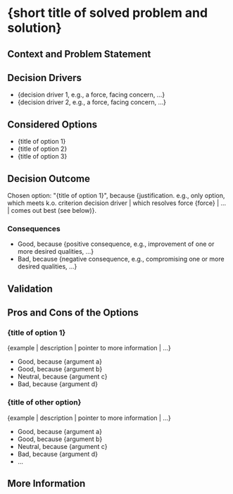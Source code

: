 # {short title of solved problem and solution}

## Context and Problem Statement

<!--  describe the context and the problem you want to solve in technical terms. -->

## Decision Drivers

* {decision driver 1, e.g., a force, facing concern, …}
* {decision driver 2, e.g., a force, facing concern, …}

## Considered Options

* {title of option 1}
* {title of option 2}
* {title of option 3}

## Decision Outcome

Chosen option: "{title of option 1}", because
{justification. e.g., only option, which meets k.o. criterion decision driver | which resolves force {force} | … | comes out best (see below)}.

### Consequences

* Good, because {positive consequence, e.g., improvement of one or more desired qualities, …}
* Bad, because {negative consequence, e.g., compromising one or more desired qualities, …}

## Validation

<!-- describe how the implementation of/compliance with the ADR is validated. E.g., by a review or an ArchUnit test} -->

## Pros and Cons of the Options

### {title of option 1}

{example | description | pointer to more information | …}

* Good, because {argument a}
* Good, because {argument b}
* Neutral, because {argument c}
* Bad, because {argument d}

### {title of other option}

{example | description | pointer to more information | …}

* Good, because {argument a}
* Good, because {argument b}
* Neutral, because {argument c}
* Bad, because {argument d}
* …

## More Information

<!-- Provide links to more information, e.g., discussions, issue reports, … -->
